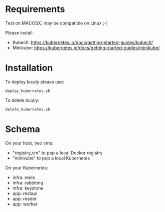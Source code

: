# Requirements

Test on MACOSX, may be compatible on Linux ;-)

Please install:
- Kubectl: https://kubernetes.io/docs/getting-started-guides/kubectl/
- Minikube: https://kubernetes.io/docs/getting-started-guides/minikube/

# Installation

To deploy localy please use:

`deploy_kubernetes.sh`

To delete localy:

`delete_kubernetes.sh`

# Schema

On your host, two vms:
- "registry_vm" to pop a local Docker registry
- "minikube" to pop a local Kubernetes

On your Kubernetes:
- infra: redis
- infra: rabbitmq
- infra: keystone
- app: restapi
- app: reader
- app: worker